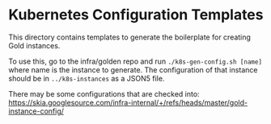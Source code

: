 Kubernetes Configuration Templates
==================================

This directory contains templates to generate the boilerplate for creating Gold instances.

To use this, go to the infra/golden repo and run `./k8s-gen-config.sh [name]` where name
is the instance to generate. The configuration of that instance should be in `../k8s-instances`
as a JSON5 file.

There may be some configurations that are checked into:
<https://skia.googlesource.com/infra-internal/+/refs/heads/master/gold-instance-config/>